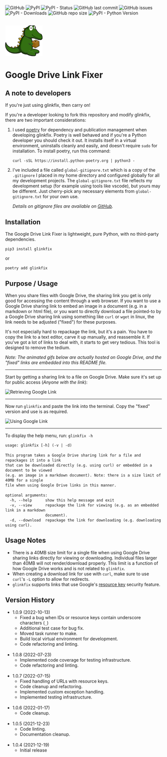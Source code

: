 ![GitHub](https://img.shields.io/github/license/geozeke/glinkfix)
![PyPI](https://img.shields.io/pypi/v/glinkfix)
![PyPI - Status](https://img.shields.io/pypi/status/glinkfix)
![GitHub last commit](https://img.shields.io/github/last-commit/geozeke/glinkfix)
![GitHub issues](https://img.shields.io/github/issues/geozeke/glinkfix)
![PyPI - Downloads](https://img.shields.io/pypi/dm/glinkfix)
![GitHub repo size](https://img.shields.io/github/repo-size/geozeke/glinkfix)
![PyPI - Python Version](https://img.shields.io/pypi/pyversions/glinkfix)

<br>

<img src=assets/logo.png width="120"/>

# Google Drive Link Fixer

## A note to developers

If you're just using glinkfix, then carry on!

If you're a developer looking to fork this repository and modify glinkfix,
there are two important considerations:

1. I used [poetry](https://python-poetry.org/) for dependency and publication management when
   developing glinkfix. Poetry is well behaved and if you're a Python developer
   you should check it out. It installs itself in a virtual environment,
   uninstalls cleanly and easily, and doesn't require `sudo` for installation. To install poetry, run this command:

   ```shell
   curl -sSL https://install.python-poetry.org | python3 -
   ```

2. I've included a file called `global-gitignore.txt` which is a copy of the
   `.gitignore` I placed in my home directory and configured globally for all
   my development projects. The `global-gitignore.txt` file reflects my
   development setup (for example using tools like vscode), but yours may be
   different. Just cherry-pick any necessary elements from `global-gitignore.txt` for your own use.

   *Details on gitignore files are available on [GitHub](https://docs.github.com/en/get-started/getting-started-with-git/ignoring-files).*

## Installation

The Google Drive Link Fixer is lightweight, pure Python, with no third-party dependencies.

```text
pip3 install glinkfix  
```

or

```text
poetry add glinkfix
```

## Purpose / Usage

When you share files with Google Drive, the sharing link you get is only good for accessing the content through a web browser. If you want to use a Google Drive sharing link to embed an image in a document (e.g. in a markdown or html file), or you want to directly download a file pointed-to by a Google Drive sharing link using something like `curl` or `wget` in linux, the link needs to be adjusted ("fixed") for these purposes.

It's not especially hard to repackage the link, but it's a pain. You have to copy the link to a text editor, carve it up manually, and reassemble it. If you've got a lot of links to deal with, it starts to get very tedious. This tool is designed to remove the tedium.

*Note: The animated gifs below are actually hosted on Google Drive, and the "fixed" links are embedded into this README file.*

---

Start by getting a sharing link to a file on Google Drive. Make sure it's set up for public access (*Anyone with the link*):

![Retrieving Google Link](https://drive.google.com/uc?export=view&id=1BJ5cR04cSzHa4xMIPApjLXv0IHPDu9U2)

---

Now run `glinkfix` and paste the link into the terminal. Copy the "fixed" version and use is as required.

![Using Google Link](https://drive.google.com/uc?export=view&id=1wrrGh-cm_Hf7hH5WN_aCO-wwxIsrk6j5)

---

To display the help menu, run: `glinkfix -h`

```text
usage: glinkfix [-h] (-v | -d)

This program takes a Google Drive sharing link for a file and repackages it into a link
that can be downloaded directly (e.g. using curl) or embedded in a document to be viewed
(e.g. an image in a markdown document). Note: there is a size limit of 40MB for a single
file when using Google Drive links in this manner.

optional arguments:
  -h, --help      show this help message and exit
  -v, --view      repackage the link for viewing (e.g. as an embedded link in a markdown
                  document).
  -d, --download  repackage the link for downloading (e.g. downloading using curl).
```

## Usage Notes

* There is a 40MB size limit for a single file when using Google Drive sharing links directly for viewing or downloading. Individual files larger than 40MB will not render/download properly. This limit is a function of how Google Drive works and is not related to `glinkfix`.
* When creating a download link for use with `curl`, make sure to use `curl`'s `-L` option to allow for redirects.
* `glinkfix` supports links that use Google's [resource key](https://support.google.com/a/answer/10685032) security feature.

## Version History

* 1.0.9 (2022-10-13)
  * Fixed a bug when IDs or resource keys contain underscore characters (`_`)
  * Additional test case for bug fix.
  * Moved task runner to make.
  * Build local virtual environment for development.
  * Code refactoring and linting.
  <br><br>
* 1.0.8 (2022-07-23)
  * Implemented code coverage for testing infrastructure.
  * Code refactoring and linting.
  <br><br>
* 1.0.7 (2022-07-15)
  * Fixed handling of URLs with resource keys.
  * Code cleanup and refactoring.
  * Implemented custom exception handling.
  * Implemented testing infrastructure.<br><br>
* 1.0.6 (2022-01-17)
  * Code cleanup.<br><br>
* 1.0.5 (2021-12-23)
  * Code linting.
  * Documentation cleanup.<br><br>
* 1.0.4 (2021-12-19)
  * Initial release<br>
